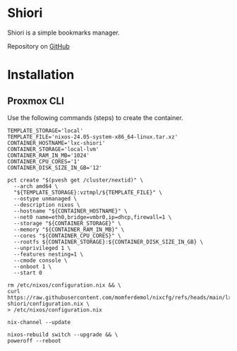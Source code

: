 # Shiori

Shiori is a simple bookmarks manager.

Repository on [GitHub](https://github.com/go-shiori/shiori)

# Installation

## Proxmox CLI

Use the following commands (steps) to create the container.

```
TEMPLATE_STORAGE='local'
TEMPLATE_FILE='nixos-24.05-system-x86_64-linux.tar.xz'
CONTAINER_HOSTNAME='lxc-shiori'
CONTAINER_STORAGE='local-lvm'
CONTAINER_RAM_IN_MB='1024'
CONTAINER_CPU_CORES='1'
CONTAINER_DISK_SIZE_IN_GB='12'
```

```
pct create "$(pvesh get /cluster/nextid)" \
  --arch amd64 \
  "${TEMPLATE_STORAGE}:vztmpl/${TEMPLATE_FILE}" \
  --ostype unmanaged \
  --description nixos \
  --hostname "${CONTAINER_HOSTNAME}" \
  --net0 name=eth0,bridge=vmbr0,ip=dhcp,firewall=1 \
  --storage "${CONTAINER_STORAGE}" \
  --memory "${CONTAINER_RAM_IN_MB}" \
  --cores "${CONTAINER_CPU_CORES}" \
  --rootfs ${CONTAINER_STORAGE}:${CONTAINER_DISK_SIZE_IN_GB} \
  --unprivileged 1 \
  --features nesting=1 \
  --cmode console \
  --onboot 1 \
  --start 0
  ```

  ```
  rm /etc/nixos/configuration.nix && \
curl https://raw.githubusercontent.com/momferdemol/nixcfg/refs/heads/main/lxc-shiori/configuration.nix \
  > /etc/nixos/configuration.nix
  ```

  ```
  nix-channel --update
  ```

  ```
  nixos-rebuild switch --upgrade && \
  poweroff --reboot
  ```
